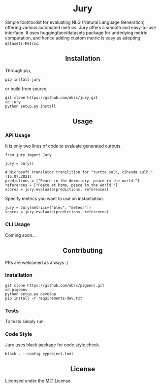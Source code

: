 <div align="center">
<h1>
Jury
</h1>
</div>

Simple tool/toolkit for evaluating NLG (Natural Language Generation) offering various automated metrics. Jury offers a smooth and easy-to-use interface. It uses huggingface/datasets package for underlying metric computation, and hence adding custom metric is easy as adopting `datasets.Metric`.

## <div align="center"> Installation </div>

Through pip,

    pip install jury

or build from source,

    git clone https://github.com/obss/jury.git
    cd jury
    python setup.py install

## <div align="center"> Usage </div>

### API Usage

It is only two lines of code to evaluate generated outputs.

    from jury import Jury
    
    jury = Jury()

    # Microsoft translator translition for "Yurtta sulh, cihanda sulh." (16.07.2021)
    predictions = ["Peace in the dormitory, peace in the world."]
    references = ["Peace at home, peace in the world."]
    scores = jury.evaluate(predictions, references)

Specify metrics you want to use on instantiation.

    jury = Jury(metrics=["bleu", "meteor"])
    scores = jury.evaluate(predictions, references)

### CLI Usage

Coming soon...

## <div align="center"> Contributing </div>

PRs are welcomed as always :)

### Installation

    git clone https://github.com/obss/pigeons.git
    cd pigeons
    python setup.py develop
    pip install -r requirements-dev.txt

### Tests

To tests simply run.

### Code Style

Jury uses black package for code style check.

    black . --config pyproject.toml


## <div align="center"> License </div>

Licensed under the [MIT](LICENSE) License.
